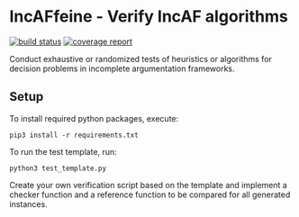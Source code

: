 # IncAFfeine - Verify IncAF algorithms

[![build status](https://gitlab.cs.uni-duesseldorf.de/neugebauer/incaffeine/badges/master/build.svg)](https://gitlab.cs.uni-duesseldorf.de/neugebauer/incaffeine/commits/master)
[![coverage report](https://gitlab.cs.uni-duesseldorf.de/neugebauer/incaffeine/badges/master/coverage.svg)](https://gitlab.cs.uni-duesseldorf.de/neugebauer/incaffeine/commits/master)

Conduct exhaustive or randomized tests of heuristics or algorithms for decision problems in incomplete argumentation frameworks.

## Setup

To install required python packages, execute:

    pip3 install -r requirements.txt
    
To run the test template, run:

    python3 test_template.py
    
Create your own verification script based on the template and implement a checker function and a reference function to be compared for all generated instances. 
